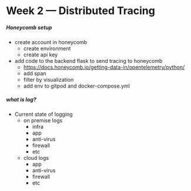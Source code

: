 # Week 2 — Distributed Tracing

##### Honeycomb setup

- create account in honeycomb
  - create environment
  - create api key
- add code to the backend flask to send tracing to honeycomb
  - https://docs.honeycomb.io/getting-data-in/opentelemetry/python/
  - add span
  - filter by visualization
  - add env to gitpod and docker-compose.yml

##### what is log?

- Current state of logging
  - on premise logs
    - infra
    - app
    - anti-virus
    - firewall
    - etc
  - cloud logs
    - app
    - anti-virus
    - firewall
    - etc
